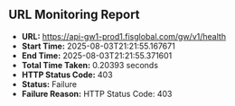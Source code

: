 ## URL Monitoring Report

- **URL:** https://api-gw1-prod1.fisglobal.com/gw/v1/health
- **Start Time:** 2025-08-03T21:21:55.167671
- **End Time:** 2025-08-03T21:21:55.371601
- **Total Time Taken:** 0.20393 seconds
- **HTTP Status Code:** 403
- **Status:** Failure
- **Failure Reason:** HTTP Status Code: 403
